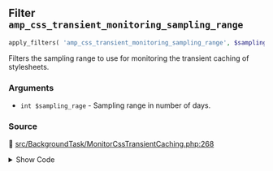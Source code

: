 ## Filter `amp_css_transient_monitoring_sampling_range`

```php
apply_filters( 'amp_css_transient_monitoring_sampling_range', $sampling_rage );
```

Filters the sampling range to use for monitoring the transient caching of stylesheets.

### Arguments

* `int $sampling_rage` - Sampling range in number of days.

### Source

:link: [src/BackgroundTask/MonitorCssTransientCaching.php:268](/src/BackgroundTask/MonitorCssTransientCaching.php#L268)

<details>
<summary>Show Code</summary>

```php
$sampling_range = (int) apply_filters( 'amp_css_transient_monitoring_sampling_range', self::DEFAULT_SAMPLING_RANGE );
```

</details>
